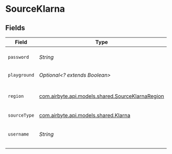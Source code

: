 # SourceKlarna


## Fields

| Field                                                                                                                                                                | Type                                                                                                                                                                 | Required                                                                                                                                                             | Description                                                                                                                                                          |
| -------------------------------------------------------------------------------------------------------------------------------------------------------------------- | -------------------------------------------------------------------------------------------------------------------------------------------------------------------- | -------------------------------------------------------------------------------------------------------------------------------------------------------------------- | -------------------------------------------------------------------------------------------------------------------------------------------------------------------- |
| `password`                                                                                                                                                           | *String*                                                                                                                                                             | :heavy_check_mark:                                                                                                                                                   | A string which is associated with your Merchant ID and is used to authorize use of Klarna's APIs (https://developers.klarna.com/api/#authentication)                 |
| `playground`                                                                                                                                                         | *Optional<? extends Boolean>*                                                                                                                                        | :heavy_minus_sign:                                                                                                                                                   | Propertie defining if connector is used against playground or production environment                                                                                 |
| `region`                                                                                                                                                             | [com.airbyte.api.models.shared.SourceKlarnaRegion](../../models/shared/SourceKlarnaRegion.md)                                                                        | :heavy_check_mark:                                                                                                                                                   | Base url region (For playground eu https://docs.klarna.com/klarna-payments/api/payments-api/#tag/API-URLs). Supported 'eu', 'us', 'oc'                               |
| `sourceType`                                                                                                                                                         | [com.airbyte.api.models.shared.Klarna](../../models/shared/Klarna.md)                                                                                                | :heavy_check_mark:                                                                                                                                                   | N/A                                                                                                                                                                  |
| `username`                                                                                                                                                           | *String*                                                                                                                                                             | :heavy_check_mark:                                                                                                                                                   | Consists of your Merchant ID (eid) - a unique number that identifies your e-store, combined with a random string (https://developers.klarna.com/api/#authentication) |